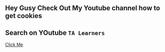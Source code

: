 ## Hey Gusy Check Out My Youtube channel how to get cookies
## Search on YOutube ``TA Learners``
<a href="https://www.youtube.com/watch?v=PwVYofA3I3M"> Click Me </a>